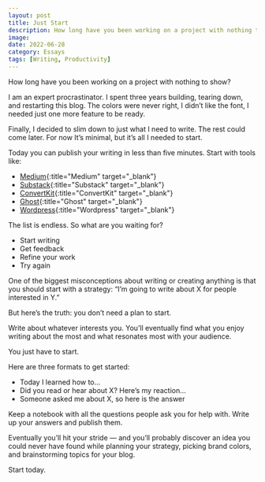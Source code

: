 ```yaml
---
layout: post
title: Just Start
description: How long have you been working on a project with nothing to show?
image:
date: 2022-06-28
category: Essays
tags: [Writing, Productivity]
---
```


How long have you been working on a project with nothing to show?

I am an expert procrastinator. I spent three years building, tearing down, and restarting this blog. The colors were never right, I didn’t like the font, I needed just one more feature to be ready.

Finally, I decided to slim down to just what I need to write. The rest could come later. For now It’s minimal, but it’s all I needed to start.

Today you can publish your writing in less than five minutes. Start with tools like:
- [Medium](https://medium.com/){:title="Medium" target="_blank"}
- [Substack](https://substack.com/){:title="Substack" target="_blank"}
- [ConvertKit](https://convertkit.com/){:title="ConvertKit" target="_blank"}
- [Ghost](https://ghost.org/){:title="Ghost" target="_blank"}
- [Wordpress](https://wordpress.com/){:title="Wordpress" target="_blank"}

The list is endless. So what are you waiting for?

- Start writing
- Get feedback
- Refine your work
- Try again

One of the biggest misconceptions about writing or creating anything is that you should start with a strategy: “I’m going to write about X for people interested in Y.”

But here’s the truth: you don’t need a plan to start.

Write about whatever interests you. You’ll eventually find what you enjoy writing about the most and what resonates most with your audience.

You just have to start.

Here are three formats to get started:

- Today I learned how to…
- Did you read or hear about X? Here’s my reaction…
- Someone asked me about X, so here is the answer

Keep a notebook with all the questions people ask you for help with. Write up your answers and publish them.

Eventually you’ll hit your stride — and you’ll probably discover an idea you could never have found while planning your strategy, picking brand colors, and brainstorming topics for your blog.

Start today.
